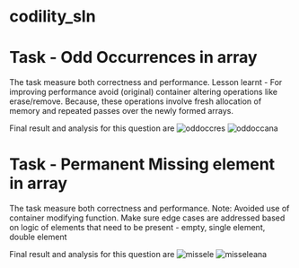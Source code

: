 # codility_sln

<h1>Task - Odd Occurrences in array</h1>

The task measure both correctness and performance.
Lesson learnt - For improving performance avoid (original) container altering operations like erase/remove.
Because, these operations involve fresh allocation of memory and repeated passes over the newly formed arrays.

Final result and analysis for this question are
![oddoccres](https://user-images.githubusercontent.com/78660493/154826854-e55d0a21-141e-49e8-b965-52a262d7a7d5.png)
![oddoccana](https://user-images.githubusercontent.com/78660493/154826864-1ddf40a1-b635-49a1-ab7e-f4d1309a304b.png)

<h1>Task - Permanent Missing element in array</h1>


The task measure both correctness and performance.
Note: 
Avoided use of container modifying function.
Make sure edge cases are addressed based on logic of elements that need to be present - empty, single element, double element

Final result and analysis for this question are
![missele](https://user-images.githubusercontent.com/78660493/154865463-687f38d8-a8d2-405e-a8cb-eeccdfe84026.png)
![misseleana](https://user-images.githubusercontent.com/78660493/154865470-3b13e72a-d318-4953-a281-40820b09bf0b.png)


